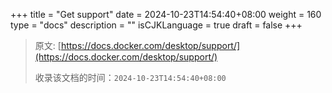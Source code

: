+++
title = "Get support"
date = 2024-10-23T14:54:40+08:00
weight = 160
type = "docs"
description = ""
isCJKLanguage = true
draft = false
+++

> 原文: [https://docs.docker.com/desktop/support/](https://docs.docker.com/desktop/support/)
>
> 收录该文档的时间：`2024-10-23T14:54:40+08:00`
